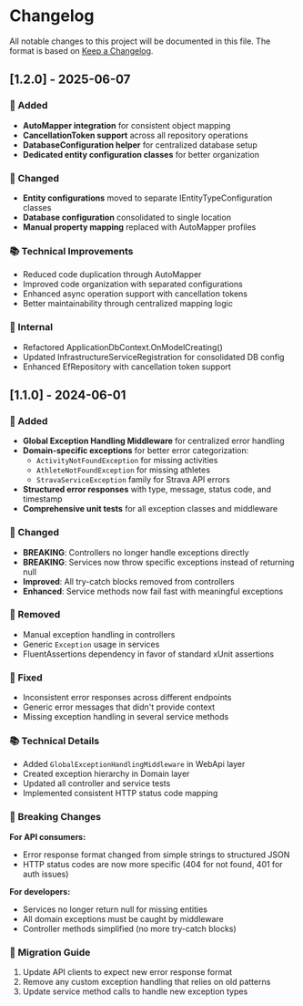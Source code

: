# Changelog
All notable changes to this project will be documented in this file.
The format is based on [Keep a Changelog](https://keepachangelog.com/en/1.0.0/).

## [1.2.0] - 2025-06-07
### 🚀 Added
- **AutoMapper integration** for consistent object mapping
- **CancellationToken support** across all repository operations
- **DatabaseConfiguration helper** for centralized database setup
- **Dedicated entity configuration classes** for better organization

### 🔄 Changed
- **Entity configurations** moved to separate IEntityTypeConfiguration classes
- **Database configuration** consolidated to single location
- **Manual property mapping** replaced with AutoMapper profiles

### 📚 Technical Improvements
- Reduced code duplication through AutoMapper
- Improved code organization with separated configurations
- Enhanced async operation support with cancellation tokens
- Better maintainability through centralized mapping logic

### 🔧 Internal
- Refactored ApplicationDbContext.OnModelCreating()
- Updated InfrastructureServiceRegistration for consolidated DB config
- Enhanced EfRepository with cancellation token support

## [1.1.0] - 2024-06-01
### 🚀 Added
- **Global Exception Handling Middleware** for centralized error handling
- **Domain-specific exceptions** for better error categorization:
  - `ActivityNotFoundException` for missing activities
  - `AthleteNotFoundException` for missing athletes
  - `StravaServiceException` family for Strava API errors
- **Structured error responses** with type, message, status code, and timestamp
- **Comprehensive unit tests** for all exception classes and middleware

### 🔄 Changed
- **BREAKING**: Controllers no longer handle exceptions directly
- **BREAKING**: Services now throw specific exceptions instead of returning null
- **Improved**: All try-catch blocks removed from controllers
- **Enhanced**: Service methods now fail fast with meaningful exceptions

### 🧹 Removed
- Manual exception handling in controllers
- Generic `Exception` usage in services
- FluentAssertions dependency in favor of standard xUnit assertions

### 🐛 Fixed
- Inconsistent error responses across different endpoints
- Generic error messages that didn't provide context
- Missing exception handling in several service methods

### 📚 Technical Details
- Added `GlobalExceptionHandlingMiddleware` in WebApi layer
- Created exception hierarchy in Domain layer
- Updated all controller and service tests
- Implemented consistent HTTP status code mapping

### 🔧 Breaking Changes
**For API consumers:**
- Error response format changed from simple strings to structured JSON
- HTTP status codes are now more specific (404 for not found, 401 for auth issues)

**For developers:**
- Services no longer return null for missing entities
- All domain exceptions must be caught by middleware
- Controller methods simplified (no more try-catch blocks)

### 📖 Migration Guide
1. Update API clients to expect new error response format
2. Remove any custom exception handling that relies on old patterns
3. Update service method calls to handle new exception types
